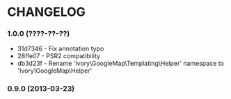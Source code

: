 # CHANGELOG

### 1.0.0 (????-??-??)

 * 31d7346 - Fix annotation typo
 * 28ffe07 - PSR2 compatibility
 * db3d23f - Rename 'Ivory\GoogleMap\Templating\Helper' namespace to 'Ivory\GoogleMap\Helper'

### 0.9.0 (2013-03-23)
